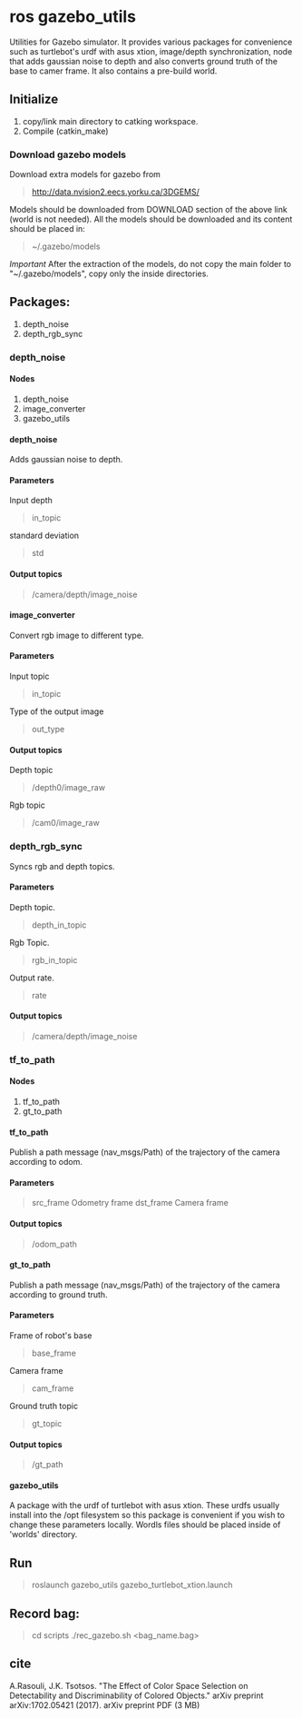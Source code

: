 # ros gazebo_utils
Utilities for Gazebo simulator.
It provides various packages for convenience such as turtlebot's urdf with asus xtion, image/depth synchronization, node that adds gaussian noise to depth and 
also converts ground truth of the base to camer frame.
It also contains a pre-build world.

## Initialize ## 
1. copy/link main directory to catking workspace.
2. Compile (catkin_make)

### Download gazebo models ### 
Download extra models for gazebo from 
> http://data.nvision2.eecs.yorku.ca/3DGEMS/

Models should be downloaded from DOWNLOAD section of the above link (world is not needed).
All the models should be downloaded and its content should be placed in:
> ~/.gazebo/models

*Important*
After the extraction of the models, do not copy the main folder to "~/.gazebo/models", copy only the inside directories.



## Packages: ## 
1. depth_noise
2. depth_rgb_sync

### depth_noise ###
#### Nodes ####
1. depth_noise
2. image_converter
2. gazebo_utils

#### depth_noise ####
Adds gaussian noise to depth.
#### Parameters ####
Input depth
> in_topic 

standard deviation 
> std 

#### Output topics ####
> /camera/depth/image_noise

#### image_converter ####
Convert rgb image to different type.
#### Parameters ####
Input topic
> in_topic 

Type of the output image
> out_type 

#### Output topics ####
Depth topic
> /depth0/image_raw 

Rgb topic
> /cam0/image_raw 


### depth_rgb_sync ###
Syncs rgb and depth topics.
#### Parameters ####
Depth topic.
> depth_in_topic 

Rgb Topic.
> rgb_in_topic

Output rate.
> rate 

#### Output topics ####
> /camera/depth/image_noise

### tf_to_path ###
#### Nodes ####
1. tf_to_path
2. gt_to_path

#### tf_to_path ####
Publish a path message (nav_msgs/Path) of the trajectory of the camera according to odom.
#### Parameters ####
> src_frame Odometry frame
> dst_frame Camera frame

#### Output topics ####
> /odom_path

#### gt_to_path ####
Publish a path message (nav_msgs/Path) of the trajectory of the camera according to ground truth.
#### Parameters ####
Frame of robot's base
> base_frame 

Camera frame
> cam_frame 

Ground truth topic
> gt_topic 

#### Output topics ####
> /gt_path


#### gazebo_utils ####
A package with the urdf of turtlebot with asus xtion.
These urdfs usually install into the /opt filesystem so this package is convenient if you wish to change these parameters locally.
Wordls files should be placed inside of 'worlds' directory.


## Run ## 
> roslaunch gazebo_utils gazebo_turtlebot_xtion.launch

## Record bag: ## 
> cd scripts
> ./rec_gazebo.sh <bag_name.bag>


## cite ##
A.Rasouli, J.K. Tsotsos. "The Effect of Color Space Selection on Detectability and Discriminability of Colored Objects." arXiv preprint arXiv:1702.05421 (2017).
arXiv preprint PDF (3 MB)